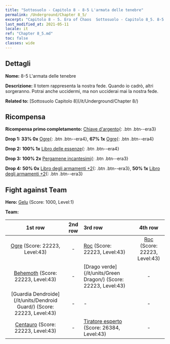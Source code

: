 ```yaml
---
title: "Sottosuolo - Capitolo 8 - 8-5 L'armata delle tenebre"
permalink: /Underground/Chapter 8_5/
excerpt: "Capitolo 8 - 5. Era of Chaos  Sottosuolo - Capitolo 8_5. 8-5 L'armata delle tenebre"
last_modified_at: 2021-05-11
locale: it
ref: "Chapter 8_5.md"
toc: false
classes: wide
---
```


## Dettagli

 **Nome:** 8-5 L'armata delle tenebre

 **Descrizione:** Il totem rappresenta la nostra fede. Quando io cadrò, altri sorgeranno. Potrai anche uccidermi, ma non ucciderai mai la nostra fede.

 **Related to:** [Sottosuolo Capitolo 8](/it/Underground/Chapter 8/)

## Ricompensa

 **Ricompensa primo completamento:** [Chiave d'argento](/ItemsIT/con_693/){: .btn .btn--era3}

 **Drop 1:** **33% 0x** [Ogre](/ItemsIT/unt_220/){: .btn .btn--era4}, **67% 1x** [Ogre](/ItemsIT/unt_220/){: .btn .btn--era4}

 **Drop 2:** **100% 1x** [Libro delle essenze](/ItemsIT/mat_39/){: .btn .btn--era4}

 **Drop 3:** **100% 2x** [Pergamene incantesimi](/ItemsIT/con_694/){: .btn .btn--era3}

 **Drop 4:** **50% 0x** [Libro degli armamenti +2](/ItemsIT/mat_32/){: .btn .btn--era3}, **50% 1x** [Libro degli armamenti +2](/ItemsIT/mat_32/){: .btn .btn--era3}


## Fight against Team
 **Hero:** [Gelu](/it/heroes/Gelu/) (Score: 1000, Level:1)

 **Team:**


  | 1st row | 2nd row | 3rd row | 4th row |
  |:----:|:----:|:----|:----:|
  | [Ogre](/it/units/Ogre/) (Score: 22223, Level:43)  | - | [Roc](/it/units/Roc/) (Score: 22223, Level:43)  | [Roc](/it/units/Roc/) (Score: 22223, Level:43)  |
  | [Behemoth](/it/units/Behemoth/) (Score: 22223, Level:43)  | - | [Drago verde](/it/units/Green Dragon/) (Score: 22223, Level:43)  | - |
  | [Guardia Dendroide](/it/units/Dendroid Guard/) (Score: 22223, Level:43)  | - | - | - |
  | [Centauro](/it/units/Centaur/) (Score: 22223, Level:43)  | - | [Tiratore esperto](/it/units/Sharpshooter/) (Score: 26384, Level:43)  | - |


